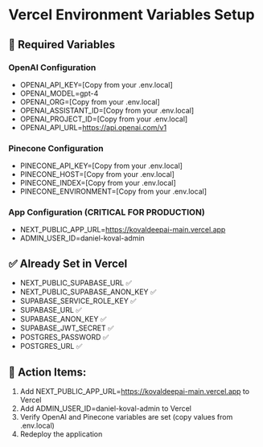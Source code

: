 # Vercel Environment Variables Setup

## 🔑 Required Variables

### OpenAI Configuration

- OPENAI_API_KEY=[Copy from your .env.local]
- OPENAI_MODEL=gpt-4
- OPENAI_ORG=[Copy from your .env.local]
- OPENAI_ASSISTANT_ID=[Copy from your .env.local]
- OPENAI_PROJECT_ID=[Copy from your .env.local]
- OPENAI_API_URL=https://api.openai.com/v1

### Pinecone Configuration

- PINECONE_API_KEY=[Copy from your .env.local]
- PINECONE_HOST=[Copy from your .env.local]
- PINECONE_INDEX=[Copy from your .env.local]
- PINECONE_ENVIRONMENT=[Copy from your .env.local]

### App Configuration (CRITICAL FOR PRODUCTION)

- NEXT_PUBLIC_APP_URL=https://kovaldeepai-main.vercel.app
- ADMIN_USER_ID=daniel-koval-admin

## ✅ Already Set in Vercel

- NEXT_PUBLIC_SUPABASE_URL ✅
- NEXT_PUBLIC_SUPABASE_ANON_KEY ✅
- SUPABASE_SERVICE_ROLE_KEY ✅
- SUPABASE_URL ✅
- SUPABASE_ANON_KEY ✅
- SUPABASE_JWT_SECRET ✅
- POSTGRES_PASSWORD ✅
- POSTGRES_URL ✅

## 🎯 Action Items:

1. Add NEXT_PUBLIC_APP_URL=https://kovaldeepai-main.vercel.app to Vercel
2. Add ADMIN_USER_ID=daniel-koval-admin to Vercel
3. Verify OpenAI and Pinecone variables are set (copy values from .env.local)
4. Redeploy the application
